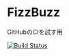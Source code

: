 # FizzBuzz
GitHubのCIを試す用

[![Build Status](https://travis-ci.com/TakaK22/FizzBuzz.svg?branch=master)](https://travis-ci.com/TakaK22/FizzBuzz)
